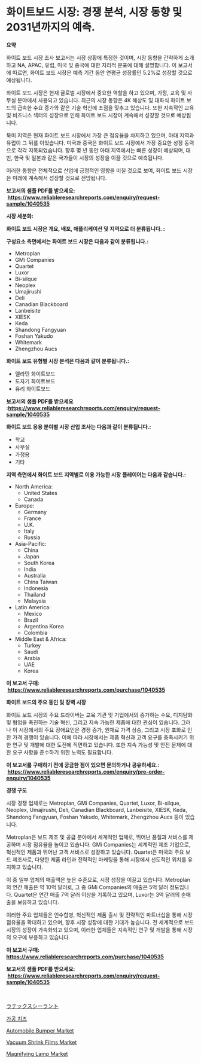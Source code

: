 <p><h1>화이트보드 시장: 경쟁 분석, 시장 동향 및 2031년까지의 예측.</h1></p><p><strong>요약</strong></p>
<p><p>화이트 보드 시장 조사 보고서는 시장 상황에 특정한 것이며, 시장 동향을 간략하게 소개하고 NA, APAC, 유럽, 미국 및 중국에 대한 지리적 분포에 대해 설명합니다. 이 보고서에 따르면, 화이트 보드 시장은 예측 기간 동안 연평균 성장률인 5.2%로 성장할 것으로 예상됩니다.</p><p>화이트 보드 시장은 현재 글로벌 시장에서 중요한 역할을 하고 있으며, 가정, 교육 및 사무실 분야에서 사용되고 있습니다. 최근의 시장 동향은 4K 해상도 및 대화식 화이트 보드의 급속한 수요 증가와 같은 기술 혁신에 초점을 맞추고 있습니다. 또한 지속적인 교육 및 비즈니스 섹터의 성장으로 인해 화이트 보드 시장이 계속해서 성장할 것으로 예상됩니다.</p><p>북미 지역은 현재 화이트 보드 시장에서 가장 큰 점유율을 차지하고 있으며, 아태 지역과 유럽이 그 뒤를 이었습니다. 미국과 중국은 화이트 보드 시장에서 가장 중요한 성장 동력으로 각각 지목되었습니다. 향후 몇 년 동안 아태 지역에서는 빠른 성장이 예상되며, 대만, 한국 및 일본과 같은 국가들이 시장의 성장을 이끌 것으로 예측됩니다.</p><p>이러한 동향은 전체적으로 산업에 긍정적인 영향을 미칠 것으로 보여, 화이트 보드 시장은 미래에 계속해서 성장할 것으로 전망됩니다.</p></p>
<p><strong>보고서의 샘플 PDF를 받으세요: &nbsp;<a href="https://www.reliableresearchreports.com/enquiry/request-sample/1040535">https://www.reliableresearchreports.com/enquiry/request-sample/1040535</a></strong></p>
<p><strong>시장 세분화:</strong></p>
<p><strong> 화이트 보드 시장은 개요, 배포, 애플리케이션 및 지역으로 더 분류됩니다. :</strong></p>
<p><strong>구성요소 측면에서는 화이트 보드 시장은 다음과 같이 분류됩니다.:</strong></p>
<p><ul><li>Metroplan</li><li>GMi Companies</li><li>Quartet</li><li>Luxor</li><li>Bi-silque</li><li>Neoplex</li><li>Umajirushi</li><li>Deli</li><li>Canadian Blackboard</li><li>Lanbeisite</li><li>XIESK</li><li>Keda</li><li>Shandong Fangyuan</li><li>Foshan Yakudo</li><li>Whitemark</li><li>Zhengzhou Aucs</li></ul></p>
<p><strong> 화이트 보드 유형별 시장 분석은 다음과 같이 분류됩니다.:</strong></p>
<p><ul><li>멜라민 화이트보드</li><li>도자기 화이트보드</li><li>유리 화이트보드</li></ul></p>
<p><strong>보고서의 샘플 PDF를 받으세요 :<a href="https://www.reliableresearchreports.com/enquiry/request-sample/1040535">https://www.reliableresearchreports.com/enquiry/request-sample/1040535</a></strong></p>
<p><strong> 화이트 보드 응용 분야별 시장 산업 조사는 다음과 같이 분류됩니다.:</strong></p>
<p><ul><li>학교</li><li>사무실</li><li>가정용</li><li>기타</li></ul></p>
<p><strong>지역 측면에서 화이트 보드 지역별로 이용 가능한 시장 플레이어는 다음과 같습니다.:</strong></p>
<p><ul>
    <li>
        North America:
        <ul>
            <li>United States</li>
            <li>Canada</li>
        </ul>
    </li>
    <li>
        Europe:
        <ul>
            <li>Germany</li>
            <li>France</li>
            <li>U.K.</li>
            <li>Italy</li>
            <li>Russia</li>
        </ul>
    </li>
    <li>
        Asia-Pacific:
        <ul>
            <li>China</li>
            <li>Japan</li>
            <li>South Korea</li>
            <li>India</li>
            <li>Australia</li>
            <li>China Taiwan</li>
            <li>Indonesia</li>
            <li>Thailand</li>
            <li>Malaysia</li>
        </ul>
    </li>
    <li>
        Latin America:
        <ul>
            <li>Mexico</li>
            <li>Brazil</li>
            <li>Argentina Korea</li>
            <li>Colombia</li>
        </ul>
    </li>
    <li>
        Middle East & Africa:
        <ul>
            <li>Turkey</li>
            <li>Saudi</li>
            <li>Arabia</li>
            <li>UAE</li>
            <li>Korea</li>
        </ul>
    </li>
    </ul></p>
<p><strong>이 보고서 구매: &nbsp;<a href="https://www.reliableresearchreports.com/purchase/1040535">https://www.reliableresearchreports.com/purchase/1040535</a></strong></p>
<p><strong>화이트 보드의 주요 동인 및 장벽 시장</strong></p>
<p><p>화이트 보드 시장의 주요 드라이버는 교육 기관 및 기업에서의 증가하는 수요, 디지턈화 및 협업을 촉진하는 기술 혁신, 그리고 지속 가능한 제품에 대한 관심이 있습니다. 그러나 이 시장에서의 주요 장애요인은 경쟁 증가, 원재료 가격 상승, 그리고 시장 포화로 인한 가격 경쟁이 있습니다. 이에 따라 시장에서는 제품 혁신과 고객 요구를 충족시키기 위한 연구 및 개발에 대한 도전에 직면하고 있습니다. 또한 지속 가능성 및 안전 문제에 대한 요구 사항을 준수하기 위한 노력도 필요합니다.</p></p>
<p><strong>이 보고서를 구매하기 전에 궁금한 점이 있으면 문의하거나 공유하세요.: &nbsp;<a href="https://www.reliableresearchreports.com/enquiry/pre-order-enquiry/1040535">https://www.reliableresearchreports.com/enquiry/pre-order-enquiry/1040535</a></strong></p>
<p><strong>경쟁 구도</strong></p>
<p><p>시장 경쟁 업체로는 Metroplan, GMi Companies, Quartet, Luxor, Bi-silque, Neoplex, Umajirushi, Deli, Canadian Blackboard, Lanbeisite, XIESK, Keda, Shandong Fangyuan, Foshan Yakudo, Whitemark, Zhengzhou Aucs 등이 있습니다. </p><p>Metroplan은 보드 제조 및 공급 분야에서 세계적인 업체로, 뛰어난 품질과 서비스를 제공하며 시장 점유율을 높이고 있습니다. GMi Companies는 세계적인 제조 기업으로, 혁신적인 제품과 뛰어난 고객 서비스로 성장하고 있습니다. Quartet은 미국의 주요 보드 제조사로, 다양한 제품 라인과 전략적인 마케팅을 통해 시장에서 선도적인 위치를 유지하고 있습니다.</p><p>이 중 일부 업체의 매출액은 높은 수준으로, 시장 성장을 이끌고 있습니다. Metroplan의 연간 매출은 약 10억 달러로, 그 중 GMi Companies의 매출은 5억 달러 정도입니다. Quartet은 연간 매출 7억 달러 이상을 기록하고 있으며, Luxor는 3억 달러의 순매출을 보유하고 있습니다.</p><p>이러한 주요 업체들은 인수합병, 혁신적인 제품 출시 및 전략적인 파트너십을 통해 시장 점유율을 확대하고 있으며, 향후 시장 성장에 대한 기대가 높습니다. 전 세계적으로 보드 시장의 성장이 가속화되고 있으며, 이러한 업체들은 지속적인 연구 및 개발을 통해 시장의 요구에 부응하고 있습니다.</p></p>
<p><strong>이 보고서 구매: &nbsp; <a href="https://www.reliableresearchreports.com/purchase/1040535">https://www.reliableresearchreports.com/purchase/1040535</a></strong></p>
<p><strong>보고서의 샘플 PDF를 받으세요: &nbsp;<a href="https://www.reliableresearchreports.com/enquiry/request-sample/1040535">https://www.reliableresearchreports.com/enquiry/request-sample/1040535</a></strong><strong></strong></p>
<p>&nbsp;</p>
<p><p><a href="https://github.com/oafhukehf4709715/Market-Research-Report-List-1/blob/main/8887590190079.md">ラテックスシーラント</a></p><p><a href="https://github.com/vseigx30c9a1j/Market-Research-Report-List-1/blob/main/7604485189955.md">가공 치즈</a></p><p><a href="https://nifty-kite-d51.notion.site/Automobile-Bumper-Market-Size-Global-Industry-Overview-Market-Segmentation-and-Forecast-2024-to-2-3f7439b5712345f9ac96296586822bf5">Automobile Bumper Market</a></p><p><a href="https://ivy-potential-64b.notion.site/Vacuum-Shrink-Films-Market-Offer-Valuable-Insights-into-Market-Size-Market-Share-Market-Trends-an-15baa630646a4509a5a051aa869259f5">Vacuum Shrink Films Market</a></p><p><a href="https://issuu.com/reportprime-2/docs/magnifying-lamp-market-size-2030.pptx">Magnifying Lamp Market</a></p></p>